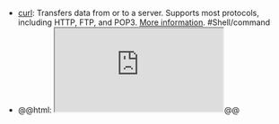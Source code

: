 - [curl](https://command-not-found.com/curl): Transfers data from or to a server. Supports most protocols, including HTTP, FTP, and POP3. [More information](https://curl.se/docs/manpage.html). #Shell/command
- @@html: <iframe src="https://tldr.inbrowser.app/pages/common/curl" alt="tldr curl" class="browser-tab"></iframe>@@